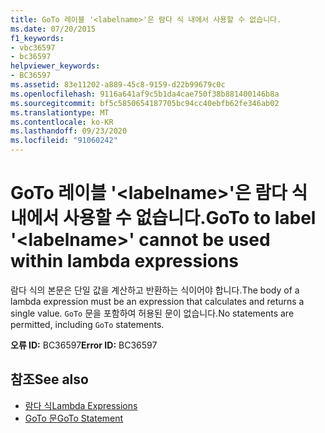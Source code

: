 ```yaml
---
title: GoTo 레이블 '<labelname>'은 람다 식 내에서 사용할 수 없습니다.
ms.date: 07/20/2015
f1_keywords:
- vbc36597
- bc36597
helpviewer_keywords:
- BC36597
ms.assetid: 83e11202-a889-45c8-9159-d22b99679c0c
ms.openlocfilehash: 9116a641af9c5b1da4cae750f38b881400146b8a
ms.sourcegitcommit: bf5c5850654187705bc94cc40ebfb62fe346ab02
ms.translationtype: MT
ms.contentlocale: ko-KR
ms.lasthandoff: 09/23/2020
ms.locfileid: "91060242"
---
```

# <a name="goto-to-label-labelname-cannot-be-used-within-lambda-expressions"></a><span data-ttu-id="53c3b-102">GoTo 레이블 '\<labelname>'은 람다 식 내에서 사용할 수 없습니다.</span><span class="sxs-lookup"><span data-stu-id="53c3b-102">GoTo to label '\<labelname>' cannot be used within lambda expressions</span></span>

<span data-ttu-id="53c3b-103">람다 식의 본문은 단일 값을 계산하고 반환하는 식이어야 합니다.</span><span class="sxs-lookup"><span data-stu-id="53c3b-103">The body of a lambda expression must be an expression that calculates and returns a single value.</span></span> <span data-ttu-id="53c3b-104">`GoTo` 문을 포함하여 허용된 문이 없습니다.</span><span class="sxs-lookup"><span data-stu-id="53c3b-104">No statements are permitted, including `GoTo` statements.</span></span>  
  
 <span data-ttu-id="53c3b-105">**오류 ID:** BC36597</span><span class="sxs-lookup"><span data-stu-id="53c3b-105">**Error ID:** BC36597</span></span>  
  
## <a name="see-also"></a><span data-ttu-id="53c3b-106">참조</span><span class="sxs-lookup"><span data-stu-id="53c3b-106">See also</span></span>

- [<span data-ttu-id="53c3b-107">람다 식</span><span class="sxs-lookup"><span data-stu-id="53c3b-107">Lambda Expressions</span></span>](../programming-guide/language-features/procedures/lambda-expressions.md)
- [<span data-ttu-id="53c3b-108">GoTo 문</span><span class="sxs-lookup"><span data-stu-id="53c3b-108">GoTo Statement</span></span>](../language-reference/statements/goto-statement.md)
